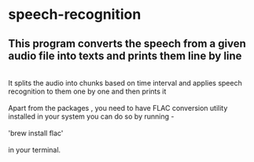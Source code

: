 # speech-recognition
## This program converts the speech from a given audio file into texts and prints them line by line 
<br> It splits the audio into chunks based on time interval and applies speech recognition to them one by one and then prints it 
<br><br>
Apart from the packages , you need to have FLAC conversion utility installed in your system you can do so by running - <br> <br>'brew install flac'<br><br> in your terminal.
